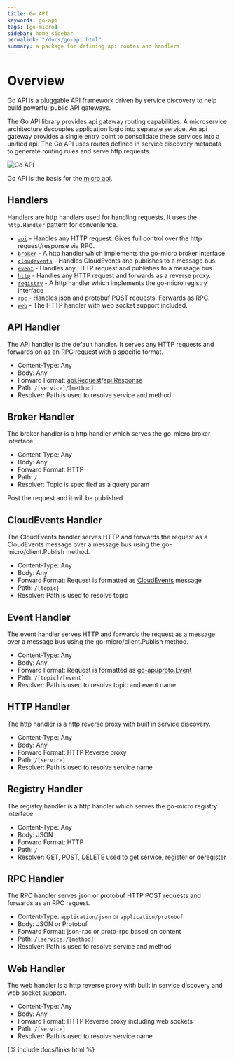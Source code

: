 ```yaml
---
title: Go API
keywords: go-api
tags: [go-micro]
sidebar: home_sidebar
permalink: "/docs/go-api.html"
summary: a package for defining api routes and handlers
---
```


# Overview

Go API is a pluggable API framework driven by service discovery to help build powerful public API gateways.

The Go API library provides api gateway routing capabilities. A microservice architecture decouples application logic into 
separate service. An api gateway provides a single entry point to consolidate these services into a unified api. The 
Go API uses routes defined in service discovery metadata to generate routing rules and serve http requests.

<img src="https://micro-community.github.io/website/docs/images/go-api.png?v=1" alt="Go API" />

Go API is the basis for the [micro api](https://micro-community.github.io/website/docs/api.html).

## Handlers

Handlers are http handlers used for handling requests. It uses the `http.Handler` pattern for convenience.

- [`api`](#api-handler) - Handles any HTTP request. Gives full control over the http request/response via RPC.
- [`broker`](#broker-handler) - A http handler which implements the go-micro broker interface
- [`cloudevents`](#cloudevents-handler) -  Handles CloudEvents and publishes to a message bus.
- [`event`](#event-handler) -  Handles any HTTP request and publishes to a message bus.
- [`http`](#http-handler) - Handles any HTTP request and forwards as a reverse proxy.
- [`registry`](#registry-handler) - A http handler which implements the go-micro registry interface
- [`rpc`](#rpc-handler) - Handles json and protobuf POST requests. Forwards as RPC.
- [`web`](#web-handler) - The HTTP handler with web socket support included.

## API Handler

The API handler is the default handler. It serves any HTTP requests and forwards on as an RPC request with a specific format.

- Content-Type: Any
- Body: Any
- Forward Format: [api.Request](https://github.com/micro/go-micro/blob/master/api/proto/api.proto#L11)/[api.Response](https://github.com/micro/go-micro/blob/master/api/proto/api.proto#L21)
- Path: `/[service]/[method]`
- Resolver: Path is used to resolve service and method

## Broker Handler

The broker handler is a http handler which serves the go-micro broker interface

- Content-Type: Any
- Body: Any
- Forward Format: HTTP
- Path: `/`
- Resolver: Topic is specified as a query param

Post the request and it will be published

## CloudEvents Handler

The CloudEvents handler serves HTTP and forwards the request as a CloudEvents message over a message bus using the go-micro/client.Publish method.

- Content-Type: Any
- Body: Any
- Forward Format: Request is formatted as [CloudEvents](https://github.com/cloudevents/spec) message
- Path: `/[topic]`
- Resolver: Path is used to resolve topic

## Event Handler

The event handler serves HTTP and forwards the request as a message over a message bus using the go-micro/client.Publish method.

- Content-Type: Any
- Body: Any
- Forward Format: Request is formatted as [go-api/proto.Event](https://github.com/micro/go-api/blob/master/proto/api.proto#L28L39) 
- Path: `/[topic]/[event]`
- Resolver: Path is used to resolve topic and event name

## HTTP Handler

The http handler is a http reverse proxy with built in service discovery.

- Content-Type: Any
- Body: Any
- Forward Format: HTTP Reverse proxy
- Path: `/[service]`
- Resolver: Path is used to resolve service name

## Registry Handler

The registry handler is a http handler which serves the go-micro registry interface

- Content-Type: Any
- Body: JSON
- Forward Format: HTTP
- Path: `/`
- Resolver: GET, POST, DELETE used to get service, register or deregister

## RPC Handler

The RPC handler serves json or protobuf HTTP POST requests and forwards as an RPC request.

- Content-Type: `application/json` or `application/protobuf`
- Body: JSON or Protobuf
- Forward Format: json-rpc or proto-rpc based on content
- Path: `/[service]/[method]`
- Resolver: Path is used to resolve service and method

## Web Handler

The web handler is a http reverse proxy with built in service discovery and web socket support.

- Content-Type: Any
- Body: Any
- Forward Format: HTTP Reverse proxy including web sockets
- Path: `/[service]`
- Resolver: Path is used to resolve service name


{% include docs/links.html %}
